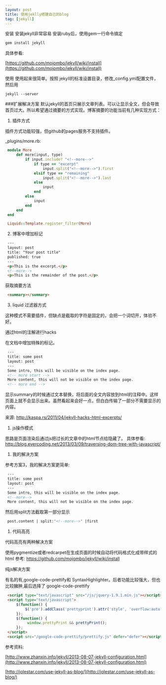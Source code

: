 ```yaml
---
layout: post
title: 使用jeklly搭建自己的blog
tag: [jekyll]
---
```



安装
安装jekyll非常容易 安装ruby后，使用gem一行命令搞定

```ruby
gem install jekyll
```

具体参看:

[https://github.com/mojombo/jekyll/wiki/install](https://github.com/mojombo/jekyll/wiki/install)

<!--more-->

使用
使用起来很简单。按照 jekyll的标准设置目录，修改_config.yml配置文件，然后用



`jekyll --server`


###扩展解决方案
默认jekyll的首页只展示文章列表。可以让显示全文，但会导致首页过大。所以希望通过摘要的方式实现。博客摘要的功能当前有几种实现方式：

1. 插件方式

插件方式功能较强，但github的pages服务不支持插件。

_plugins/more.rb:

```ruby
 module More
     def more(input, type)
         if input.include? "<!--more-->"
             if type == "excerpt"
                 input.split("<!--more-->").first
             elsif type == "remaining"
                 input.split("<!--more-->").last
             else
                 input
             end
         else
             input
         end
     end
 end

 Liquid::Template.register_filter(More)
 ```


2.  博客中增加标记

```html
 ---
 layout: post
 title: "Your post title"
 published: true
 ---
 <p>This is the excerpt.</p>
 <!--more-->
 <p>This is the remainder of the post.</p>

```

获取摘要方法

```html
 <summary></summary>
```


3.  liquid 过滤器方式

这种模式不需要插件，但缺点是截取的字符是固定的，会把一个词切开，体验不好。


通过html的注解进行hacks

在文档中增加特殊的标记。


```html
 ---
 title: some post
 layout: post
 ---
 Some intro, this will be visible on the index page.
 <!-- more start -->
 More content, this will not be visible on the index page.
 <!-- more end -->

```
显示summary的时候通过文本替换，将后面的全文内容放到html的注释中。这样页面上就不会显示出来。虽然看起来会好一点，但白白传输了一部分不需要显示的内容。

来源: http://kaspa.rs/2011/04/jekyll-hacks-html-excerpts/



1. js操作模式

思路是页面渲染后通过js把过长的文章中的html节点给隐藏了。 具体参看: http://blog.evercoding.net/2013/03/09/traversing-dom-tree-with-javascript/



1. 我的解决方案

参考方案3，我的解决方案更简单:

```html
 ---
 title: some post
 layout: post
 ---
 Some intro, this will be visible on the index page.
 <!--more-->
 More content, this will not be visible on the index page.
```

然后用split方法截取第一部分显示

```html
 post.content | split:'<!--more-->' |first
```

1. 代码高亮

代码高亮有两种解决方案

使用pygmentize或者redcarpet在生成页面的时候自动将代码格式化成带样式的html 参考: https://github.com/mojombo/jekyll/wiki/install

纯js解决方案

有名的有,google-code-prettify和 SyntaxHighlighter。后者功能比较强大，但也比较臃肿,最后选择了 google-code-prettify

```html
 <script type="text/javascript" src="/js/jquery-1.9.1.min.js"></script>
 <script type="text/javascript">
     $(function() {
         $('pre').addClass('prettyprint').attr('style', 'overflow:auto');
     });
     $(function() {
          window.prettyPrint && prettyPrint();
     });
 </script>
 <script src="/google-code-prettify/prettify.js" defer="defer"></script>
```



参考资料:

[http://www.zhanxin.info/jekyll/2013-08-07-jekyll-configuration.html](http://www.zhanxin.info/jekyll/2013-08-07-jekyll-configuration.html)

[http://jolestar.com/use-jekyll-as-blog/](http://jolestar.com/use-jekyll-as-blog/)




